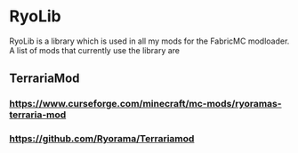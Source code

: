 # RyoLib

RyoLib is a library which is used in all my mods for the FabricMC modloader. A list of mods that currently use the library are
## TerrariaMod
### https://www.curseforge.com/minecraft/mc-mods/ryoramas-terraria-mod
### https://github.com/Ryorama/Terrariamod
